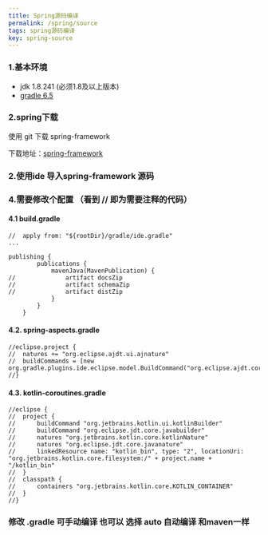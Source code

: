 ```yaml
---
title: Spring源码编译
permalink: /spring/source
tags: spring源码编译
key: spring-source
---
```


### 1.基本环境
- jdk 1.8.241 (必须1.8及以上版本)
- [gradle 6.5](https://downloads.gradle-dn.com/distributions/gradle-6.5-bin.zip)

### 2.spring下载
使用 git 下载 spring-framework

下载地址：[spring-framework](https://github.com/spring-projects/spring-framework)

### 2.使用ide 导入spring-framework 源码


### 4.需要修改个配置 （看到 // 即为需要注释的代码）
#### 4.1  build.gradle

```
//	apply from: "${rootDir}/gradle/ide.gradle"
...

publishing {
		publications {
			mavenJava(MavenPublication) {
//				artifact docsZip
//				artifact schemaZip
//				artifact distZip
			}
		}
	}
```

#### 4.2. spring-aspects.gradle
```
//eclipse.project {
//	natures += "org.eclipse.ajdt.ui.ajnature"
//	buildCommands = [new org.gradle.plugins.ide.eclipse.model.BuildCommand("org.eclipse.ajdt.core.ajbuilder")]
//}
```

#### 4.3. kotlin-coroutines.gradle
```
//eclipse {
//	project {
//		buildCommand "org.jetbrains.kotlin.ui.kotlinBuilder"
//		buildCommand "org.eclipse.jdt.core.javabuilder"
//		natures "org.jetbrains.kotlin.core.kotlinNature"
//		natures "org.eclipse.jdt.core.javanature"
//		linkedResource name: "kotlin_bin", type: "2", locationUri: "org.jetbrains.kotlin.core.filesystem:/" + project.name + "/kotlin_bin"
//	}
//	classpath {
//		containers "org.jetbrains.kotlin.core.KOTLIN_CONTAINER"
//	}
//}
```

### 修改 .gradle 可手动编译 也可以 选择 auto 自动编译 和maven一样
